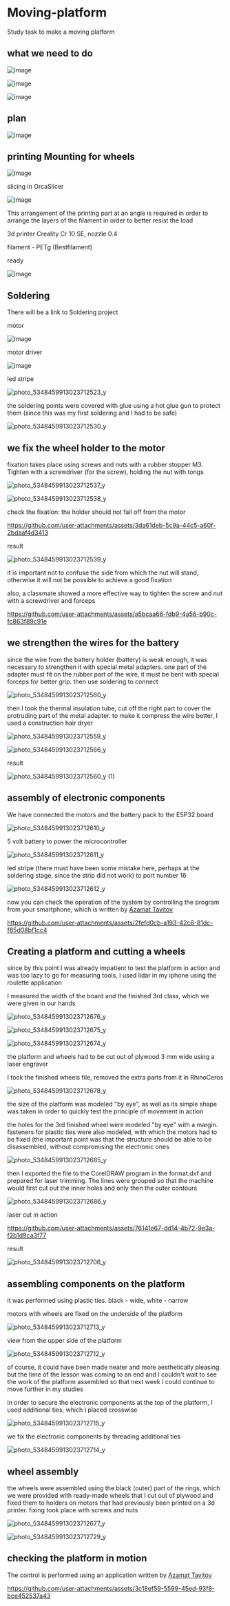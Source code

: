 # Moving-platform
Study task to make a moving platform  

## what we need to do  

![image](https://github.com/user-attachments/assets/4cdbc866-2583-4fa4-b30c-5100ff3820a2)  

![image](https://github.com/user-attachments/assets/1f9707b3-c7b8-4dfc-9aef-639c62460302)  

![image](https://github.com/user-attachments/assets/1185620e-b09a-4d51-82e7-01dd3f157313)  

## plan  

![image](https://github.com/user-attachments/assets/0d1998b3-3c4b-47ad-9d44-9f4fe546c8ff)  

## printing Mounting for wheels  

![image](https://github.com/user-attachments/assets/99fd69e9-7b81-42a0-af82-7516121e80e4)  

slicing in OrcaSlicer  

![image](https://github.com/user-attachments/assets/408967e6-3dec-4336-880f-09c5ad0a1541)  

This arrangement of the printing part at an angle is required in order to arrange the layers of the filament in order to better resist the load  

3d printer Creality Cr 10 SE, nozzle 0.4  

filament - PETg (Bestfilament)  

ready  

![image](https://github.com/user-attachments/assets/06d7c4f5-35fc-458c-b169-370212371d84)  

## Soldering  

There will be a link to Soldering project  

motor  

![image](https://github.com/user-attachments/assets/74ed58be-c2c8-4a4a-b8fa-170e8ce3c2bb)  

motor driver  

![image](https://github.com/user-attachments/assets/6d6086ee-b66e-4712-9fcd-ae273e7e0aa5)  

led stripe

![photo_5348459913023712523_y](https://github.com/user-attachments/assets/1f889f84-aed9-4bbf-b795-7ecb1db61dc1)  

the soldering points were covered with glue using a hot glue gun to protect them (since this was my first soldering and I had to be safe)  

![photo_5348459913023712530_y](https://github.com/user-attachments/assets/fcaa5970-10e5-49e2-a5f0-576ec9c71dbc)  

## we fix the wheel holder to the motor  

fixation takes place using screws and nuts with a rubber stopper M3. Tighten with a screwdriver (for the screw), holding the nut with tongs  

![photo_5348459913023712537_y](https://github.com/user-attachments/assets/95f96d5e-7332-47d3-bd06-610c23260feb)  

![photo_5348459913023712538_y](https://github.com/user-attachments/assets/c0277d01-49e9-4217-8c2c-4d233741ae52)  

check the fixation: the holder should not fall off from the motor  



https://github.com/user-attachments/assets/3da61deb-5c9a-44c5-a60f-2bdaaf4d3413  

result  

![photo_5348459913023712539_y](https://github.com/user-attachments/assets/b1597090-0d59-44cd-aeb4-a991f29a4119)  

it is important not to confuse the side from which the nut will stand, otherwise it will not be possible to achieve a good fixation  

also, a classmate showed a more effective way to tighten the screw and nut with a screwdriver and forceps  



https://github.com/user-attachments/assets/a5bcaa66-fdb9-4a56-b90c-fc863f89c91e  

## we strengthen the wires for the battery  

since the wire from the battery holder (battery) is weak enough, it was necessary to strengthen it with special metal adapters. one part of the adapter must fit on the rubber part of the wire, it must be bent with special forceps for better grip. then use soldering to connect  

![photo_5348459913023712560_y](https://github.com/user-attachments/assets/de8c638b-5c4f-40b2-8000-1a1536825e4f)  

then I took the thermal insulation tube, cut off the right part to cover the protruding part of the metal adapter. to make it compress the wire better, I used a construction hair dryer  

![photo_5348459913023712559_y](https://github.com/user-attachments/assets/10e14b68-2728-4f06-a759-e071f276e266)  

![photo_5348459913023712566_y](https://github.com/user-attachments/assets/4609885f-36ce-48cc-b617-d1e3470885a0)  

result  

![photo_5348459913023712560_y (1)](https://github.com/user-attachments/assets/893ac660-2a98-4f6e-9c6e-2bf159684a24)  

## assembly of electronic components  

We have connected the motors and the battery pack to the ESP32 board

![photo_5348459913023712610_y](https://github.com/user-attachments/assets/7e3d94fa-23c3-45c8-a89b-130a2fb0a463)  

5 volt battery to power the microcontroller 

![photo_5348459913023712611_y](https://github.com/user-attachments/assets/f9562d30-2bd5-4b57-b9b0-b343ab4cdd70)  

led stripe (there must have been some mistake here, perhaps at the soldering stage, since the strip did not work)  to port number 16  

![photo_5348459913023712612_y](https://github.com/user-attachments/assets/912e6a47-5539-4bda-baae-aea9051b620a)  

now you can check the operation of the system by controlling the program from your smartphone, which is written by  [Azamat Tavitov](https://github.com/m112521)



https://github.com/user-attachments/assets/2fefd0cb-a193-42c6-81dc-f85d08bf1cc4    

## Creating a platform and cutting a wheels  

since by this point I was already impatient to test the platform in action and was too lazy to go for measuring tools, I used lidar in my iphone using the roulette application  

I measured the width of the board and the finished 3rd class, which we were given in our hands 

![photo_5348459913023712676_y](https://github.com/user-attachments/assets/7dce85d7-98fa-4da0-aad4-d158816c6673)  

![photo_5348459913023712675_y](https://github.com/user-attachments/assets/44dcbf6a-6171-49b3-8744-afa4ada709f2)  

![photo_5348459913023712674_y](https://github.com/user-attachments/assets/a272d80b-6109-4e21-bed1-a26b70bb98d2)  

the platform and wheels had to be cut out of plywood 3 mm wide using a laser engraver  

I took the finished wheels file, removed the extra parts from it in RhinoCeros  

![photo_5348459913023712678_y](https://github.com/user-attachments/assets/ecf790c3-a7d0-474b-bf34-505b81e32f18)  

the size of the platform was modeled "by eye", as well as its simple shape was taken in order to quickly test the principle of movement in action  

the holes for the 3rd finished wheel were modeled "by eye" with a margin. fasteners for plastic ties were also modeled, with which the motors had to be fixed (the important point was that the structure should be able to be disassembled, without compromising the electronic ones  

![photo_5348459913023712685_y](https://github.com/user-attachments/assets/fe21e6a0-c6bb-48a3-861b-7620dbfa54a0)  

then I exported the file to the CorelDRAW program in the format.dxf and prepared for laser trimming. The lines were grouped so that the machine would first cut out the inner holes and only then the outer contours  

![photo_5348459913023712686_y](https://github.com/user-attachments/assets/00f9ec71-ee0a-4c95-9fca-e3dbfa96f6ef)  

laser cut in action  



https://github.com/user-attachments/assets/76141e67-dd14-4b72-9e3a-f2b1d9ca3f77  

result  

![photo_5348459913023712706_y](https://github.com/user-attachments/assets/8315288e-883e-4441-a8f3-f0de3e2132eb)  

## assembling components on the platform  

it was performed using plastic ties. black - wide, white - narrow  

motors with wheels are fixed on the underside of the platform  

![photo_5348459913023712713_y](https://github.com/user-attachments/assets/32977f0b-46de-4515-961d-26f4e077daa5)  

view from the upper side of the platform  

![photo_5348459913023712712_y](https://github.com/user-attachments/assets/a4e12296-b11e-4b47-96d1-9fd354b6b314)  

of course, it could have been made neater and more aesthetically pleasing. but the time of the lesson was coming to an end and I couldn't wait to see the work of the platform assembled so that next week I could continue to move further in my studies  

in order to secure the electronic components at the top of the platform, I used additional ties, which I placed crosswise  

![photo_5348459913023712715_y](https://github.com/user-attachments/assets/d3a4745e-b10a-46f3-af57-3836c7b99fef)  

we fix the electronic components by threading additional ties  

![photo_5348459913023712714_y](https://github.com/user-attachments/assets/93ed9065-3e12-4cbd-84f1-3a68ca4f655d)  

## wheel assembly  

the wheels were assembled using the black (outer) part of the rings, which we were provided with ready-made wheels that I cut out of plywood and fixed them to holders on motors that had previously been printed on a 3d printer. fixing took place with screws and nuts  

![photo_5348459913023712677_y](https://github.com/user-attachments/assets/5e5164e4-552c-46d4-9d93-17edde960da6)  

![photo_5348459913023712729_y](https://github.com/user-attachments/assets/c7a2ac3d-3e78-4528-95d5-80697a38d1cf)  

## checking the platform in motion 


The control is performed using an application written by [Azamat Tavitov](https://github.com/m112521)



https://github.com/user-attachments/assets/3c18ef59-5599-45ed-93f8-bce452537a43





















































